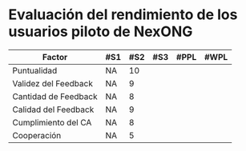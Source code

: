 # Evaluación del rendimiento de los usuarios piloto de NexONG

| Factor               | #S1 | #S2 | #S3 | #PPL | #WPL |
| -------------------- | --- | --- | --- | ---- | ---- |
| Puntualidad          | NA  | 10  |     |      |      |
| Validez del Feedback | NA  | 9   |     |      |      |
| Cantidad de Feedback | NA  | 8   |     |      |      |
| Calidad del Feedback | NA  | 9   |     |      |      |
| Cumplimiento del CA  | NA  | 8   |     |      |      |
| Cooperación          | NA  | 5   |     |      |      |
